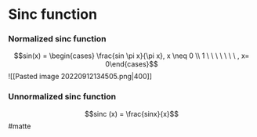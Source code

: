 #  Sinc function

### Normalized sinc function
$$sin(x) = \begin{cases} \frac{sin \pi x}{\pi x}, x \neq 0 \\ 1 \ \ \ \ \ \ \ ,  x= 0\end{cases}$$
![[Pasted image 20220912134505.png|400]]

### Unnormalized sinc function
$$sinc (x) = \frac{sinx}{x}$$
#matte 
